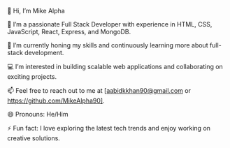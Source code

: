 👋 Hi, I’m Mike Alpha

👀 I’m a passionate Full Stack Developer with experience in HTML, CSS, JavaScript, React, Express, and MongoDB.

🌱 I’m currently honing my skills and continuously learning more about full-stack development.

💻 I’m interested in building scalable web applications and collaborating on exciting projects.

📫 Feel free to reach out to me at [aabidkkhan90@gmail.com or https://github.com/MikeAlpha90].

😄 Pronouns: He/Him

⚡ Fun fact: I love exploring the latest tech trends and enjoy working on creative solutions.
